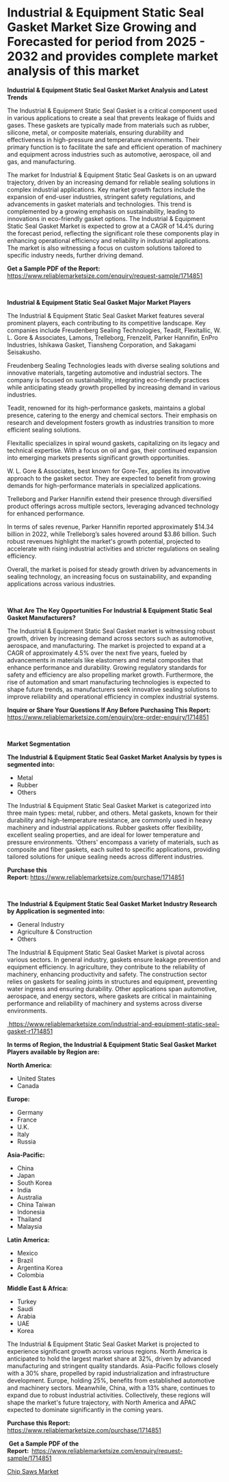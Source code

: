 <p><h1>Industrial & Equipment Static Seal Gasket Market Size Growing and Forecasted for period from 2025 - 2032 and provides complete market analysis of this market</h1></p><p><strong>Industrial & Equipment Static Seal Gasket Market Analysis and Latest Trends</strong></p>
<p><p>The Industrial & Equipment Static Seal Gasket is a critical component used in various applications to create a seal that prevents leakage of fluids and gases. These gaskets are typically made from materials such as rubber, silicone, metal, or composite materials, ensuring durability and effectiveness in high-pressure and temperature environments. Their primary function is to facilitate the safe and efficient operation of machinery and equipment across industries such as automotive, aerospace, oil and gas, and manufacturing.</p><p>The market for Industrial & Equipment Static Seal Gaskets is on an upward trajectory, driven by an increasing demand for reliable sealing solutions in complex industrial applications. Key market growth factors include the expansion of end-user industries, stringent safety regulations, and advancements in gasket materials and technologies. This trend is complemented by a growing emphasis on sustainability, leading to innovations in eco-friendly gasket options. The Industrial & Equipment Static Seal Gasket Market is expected to grow at a CAGR of 14.4% during the forecast period, reflecting the significant role these components play in enhancing operational efficiency and reliability in industrial applications. The market is also witnessing a focus on custom solutions tailored to specific industry needs, further driving demand.</p></p>
<p><strong>Get a Sample PDF of the Report:&nbsp;</strong> <a href="https://www.reliablemarketsize.com/enquiry/request-sample/1714851?utm_campaign=1929&utm_medium=2&utm_source=Github&utm_content=ia&utm_term=11012025&utm_id=industrial-equipment-static-seal-gasket">https://www.reliablemarketsize.com/enquiry/request-sample/1714851</a></p>
<p>&nbsp;</p>
<p><strong>Industrial & Equipment Static Seal Gasket Major Market Players</strong></p>
<p><p>The Industrial & Equipment Static Seal Gasket Market features several prominent players, each contributing to its competitive landscape. Key companies include Freudenberg Sealing Technologies, Teadit, Flexitallic, W. L. Gore & Associates, Lamons, Trelleborg, Frenzelit, Parker Hannifin, EnPro Industries, Ishikawa Gasket, Tiansheng Corporation, and Sakagami Seisakusho.</p><p>Freudenberg Sealing Technologies leads with diverse sealing solutions and innovative materials, targeting automotive and industrial sectors. The company is focused on sustainability, integrating eco-friendly practices while anticipating steady growth propelled by increasing demand in various industries.</p><p>Teadit, renowned for its high-performance gaskets, maintains a global presence, catering to the energy and chemical sectors. Their emphasis on research and development fosters growth as industries transition to more efficient sealing solutions.</p><p>Flexitallic specializes in spiral wound gaskets, capitalizing on its legacy and technical expertise. With a focus on oil and gas, their continued expansion into emerging markets presents significant growth opportunities.</p><p>W. L. Gore & Associates, best known for Gore-Tex, applies its innovative approach to the gasket sector. They are expected to benefit from growing demands for high-performance materials in specialized applications.</p><p>Trelleborg and Parker Hannifin extend their presence through diversified product offerings across multiple sectors, leveraging advanced technology for enhanced performance.</p><p>In terms of sales revenue, Parker Hannifin reported approximately $14.34 billion in 2022, while Trelleborg’s sales hovered around $3.86 billion. Such robust revenues highlight the market's growth potential, projected to accelerate with rising industrial activities and stricter regulations on sealing efficiency.</p><p>Overall, the market is poised for steady growth driven by advancements in sealing technology, an increasing focus on sustainability, and expanding applications across various industries.</p></p>
<p>&nbsp;</p>
<p><strong>What Are The Key Opportunities For Industrial & Equipment Static Seal Gasket Manufacturers?</strong></p>
<p><p>The Industrial & Equipment Static Seal Gasket market is witnessing robust growth, driven by increasing demand across sectors such as automotive, aerospace, and manufacturing. The market is projected to expand at a CAGR of approximately 4.5% over the next five years, fueled by advancements in materials like elastomers and metal composites that enhance performance and durability. Growing regulatory standards for safety and efficiency are also propelling market growth. Furthermore, the rise of automation and smart manufacturing technologies is expected to shape future trends, as manufacturers seek innovative sealing solutions to improve reliability and operational efficiency in complex industrial systems.</p></p>
<p><strong>Inquire or Share Your Questions If Any Before Purchasing This Report:</strong> <a href="https://www.reliablemarketsize.com/enquiry/pre-order-enquiry/1714851?utm_campaign=1929&utm_medium=2&utm_source=Github&utm_content=ia&utm_term=11012025&utm_id=industrial-equipment-static-seal-gasket">https://www.reliablemarketsize.com/enquiry/pre-order-enquiry/1714851</a></p>
<p>&nbsp;</p>
<p><strong>Market Segmentation</strong></p>
<p><strong>The Industrial & Equipment Static Seal Gasket Market Analysis by types is segmented into:</strong></p>
<p><ul><li>Metal</li><li>Rubber</li><li>Others</li></ul></p>
<p><p>The Industrial & Equipment Static Seal Gasket Market is categorized into three main types: metal, rubber, and others. Metal gaskets, known for their durability and high-temperature resistance, are commonly used in heavy machinery and industrial applications. Rubber gaskets offer flexibility, excellent sealing properties, and are ideal for lower temperature and pressure environments. 'Others' encompass a variety of materials, such as composite and fiber gaskets, each suited to specific applications, providing tailored solutions for unique sealing needs across different industries.</p></p>
<p><strong>Purchase this Report:&nbsp;</strong><a href="https://www.reliablemarketsize.com/purchase/1714851?utm_campaign=1929&utm_medium=2&utm_source=Github&utm_content=ia&utm_term=11012025&utm_id=industrial-equipment-static-seal-gasket">https://www.reliablemarketsize.com/purchase/1714851</a></p>
<p>&nbsp;</p>
<p><strong>The Industrial & Equipment Static Seal Gasket Market Industry Research by Application is segmented into:</strong></p>
<p><ul><li>General Industry</li><li>Agriculture & Construction</li><li>Others</li></ul></p>
<p><p>The Industrial & Equipment Static Seal Gasket Market is pivotal across various sectors. In general industry, gaskets ensure leakage prevention and equipment efficiency. In agriculture, they contribute to the reliability of machinery, enhancing productivity and safety. The construction sector relies on gaskets for sealing joints in structures and equipment, preventing water ingress and ensuring durability. Other applications span automotive, aerospace, and energy sectors, where gaskets are critical in maintaining performance and reliability of machinery and systems across diverse environments.</p></p>
<p><a href="https://www.reliablemarketsize.com/industrial-and-equipment-static-seal-gasket-r1714851?utm_campaign=1929&utm_medium=2&utm_source=Github&utm_content=ia&utm_term=11012025&utm_id=industrial-equipment-static-seal-gasket">&nbsp;https://www.reliablemarketsize.com/industrial-and-equipment-static-seal-gasket-r1714851</a></p>
<p><strong>In terms of Region, the Industrial & Equipment Static Seal Gasket Market Players available by Region are:</strong></p>
<p>
    <p> <strong> North America: </strong>
        <ul>
            <li>United States</li>
            <li>Canada</li>
        </ul>
        </p> 
    <p> <strong> Europe: </strong>
        <ul>
            <li>Germany</li>
            <li>France</li>
            <li>U.K.</li>
            <li>Italy</li>
            <li>Russia</li>
        </ul>
        </p> 
    <p> <strong> Asia-Pacific: </strong>
        <ul>
            <li>China</li>
            <li>Japan</li>
            <li>South Korea</li>
            <li>India</li>
            <li>Australia</li>
            <li>China Taiwan</li>
            <li>Indonesia</li>
            <li>Thailand</li>
            <li>Malaysia</li>
        </ul>
        </p> 
    <p> <strong> Latin America: </strong>
        <ul>
            <li>Mexico</li>
            <li>Brazil</li>
            <li>Argentina Korea</li>
            <li>Colombia</li>
        </ul>
        </p> 
    <p> <strong> Middle East & Africa: </strong>
        <ul>
            <li>Turkey</li>
            <li>Saudi</li>
            <li>Arabia</li>
            <li>UAE</li>
            <li>Korea</li>
        </ul>
    </p>
    </p>
<p><p>The Industrial & Equipment Static Seal Gasket Market is projected to experience significant growth across various regions. North America is anticipated to hold the largest market share at 32%, driven by advanced manufacturing and stringent quality standards. Asia-Pacific follows closely with a 30% share, propelled by rapid industrialization and infrastructure development. Europe, holding 25%, benefits from established automotive and machinery sectors. Meanwhile, China, with a 13% share, continues to expand due to robust industrial activities. Collectively, these regions will shape the market's future trajectory, with North America and APAC expected to dominate significantly in the coming years.</p></p>
<p><strong>Purchase this Report: </strong><a href="https://www.reliablemarketsize.com/purchase/1714851?utm_campaign=1929&utm_medium=2&utm_source=Github&utm_content=ia&utm_term=11012025&utm_id=industrial-equipment-static-seal-gasket">https://www.reliablemarketsize.com/purchase/1714851</a></p>
<p>&nbsp;<strong>Get a Sample PDF of the Report:&nbsp;&nbsp;</strong><a href="https://www.reliablemarketsize.com/enquiry/request-sample/1714851?utm_campaign=1929&utm_medium=2&utm_source=Github&utm_content=ia&utm_term=11012025&utm_id=industrial-equipment-static-seal-gasket">https://www.reliablemarketsize.com/enquiry/request-sample/1714851</a></p>
<p><strong></strong></p>
<p><p><a href="https://github.com/dringals/Market-Research-Report-List-6/blob/main/chip-saws-market.md?utm_campaign=1929&utm_medium=2&utm_source=Github&utm_content=ia&utm_term=11012025&utm_id=industrial-equipment-static-seal-gasket">Chip Saws Market</a></p></p>